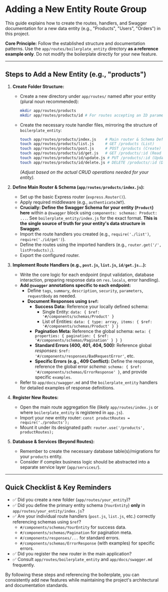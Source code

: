 # Adding a New Entity Route Group

This guide explains how to create the routes, handlers, and Swagger documentation for a new data entity (e.g., "Products", "Users", "Orders") in this project.

**Core Principle:** Follow the established structure and documentation patterns. Use the `app/routes/boilerplate_entity` directory **as a reference example only**. Do not modify the boilerplate directly for your new feature.

---

## Steps to Add a New Entity (e.g., "products")

1.  **Create Folder Structure:**
    *   Create a new directory under `app/routes/` named after your entity (plural noun recommended):
        ```bash
        mkdir app/routes/products
        mkdir app/routes/products/id # For routes accepting an ID parameter
        ```
    *   Create the necessary route handler files, mirroring the structure of `boilerplate_entity`:
        ```bash
        touch app/routes/products/index.js    # Main router & Schema Definition
        touch app/routes/products/list.js     # GET /products (List)
        touch app/routes/products/post.js     # POST /products (Create)
        touch app/routes/products/id/get.js   # GET /products/:id (Read one)
        touch app/routes/products/id/update.js # PUT /products/:id (Update one)
        touch app/routes/products/id/delete.js # DELETE /products/:id (Delete one)
        ```
        *(Adjust based on the actual CRUD operations needed for your entity).*

2.  **Define Main Router & Schema (`app/routes/products/index.js`):**
    *   Set up the basic Express router (`express.Router()`).
    *   Apply required middleware (e.g., `authenticateJWT`).
    *   **Crucially: Define the Swagger Schema for your entity (`Product`) here** within a `@swagger` block using `components: schemas: Product: ...`. See `boilerplate_entity/index.js` for the exact format. **This is the single source of truth for your entity's data structure in Swagger.**
    *   Import the route handlers you created (e.g., `require('./list')`, `require('./id/get')`).
    *   Define the routes using the imported handlers (e.g., `router.get('/', listProducts);`).
    *   Export the configured router.

3.  **Implement Route Handlers (e.g., `post.js`, `list.js`, `id/get.js`...):**
    *   Write the core logic for each endpoint (input validation, database interaction, preparing response data on `res.locals`, error handling).
    *   **Add `@swagger` annotations specific to each endpoint:**
        *   Define `tags`, `summary`, `description`, `security`, `parameters`, `requestBody` as needed.
        *   **Document Responses using `$ref`:**
            *   **Success Data:** Reference your locally defined schema:
                *   Single Entity: `data: { $ref: '#/components/schemas/Product' }`
                *   List of Entities: `data: { type: array, items: { $ref: '#/components/schemas/Product' } }`
            *   **Pagination Meta:** Reference the global schema: `meta: { properties: { pagination: { $ref: '#/components/schemas/Pagination' } } }`
            *   **Standard Errors (400, 401, 404, 500):** Reference global *responses*: `$ref: '#/components/responses/BadRequestError'`, etc.
            *   **Specific Errors (e.g., 409 Conflict):** Define the response, reference the global error *schema*: `schema: { $ref: '#/components/schemas/ErrorResponse' }`, and provide specific `examples`.
    *   Refer to `app/docs/swagger.md` and the `boilerplate_entity` handlers for detailed examples of response definitions.

4.  **Register New Routes:**
    *   Open the main route aggregation file (likely `app/routes/index.js` or where `boilerplate_entity` is registered in `app.js`).
    *   Import your new entity router: `const productRoutes = require('./products');`
    *   Mount it under its designated path: `router.use('/products', productRoutes);`

5.  **Database & Services (Beyond Routes):**
    *   Remember to create the necessary database table(s)/migrations for your `products` entity.
    *   Consider if complex business logic should be abstracted into a separate service layer (`app/services/`).

---

## Quick Checklist & Key Reminders

*   ✅ Did you create a new folder (`app/routes/your_entity`)?
*   ✅ Did you define the primary entity schema (`YourEntity`) **only** in `app/routes/your_entity/index.js`?
*   ✅ Are your individual route handlers (`post.js`, `list.js`, etc.) correctly referencing schemas using `$ref`?
    *   `#/components/schemas/YourEntity` for success data.
    *   `#/components/schemas/Pagination` for pagination meta.
    *   `#/components/responses/...` for standard errors.
    *   `#/components/schemas/ErrorResponse` (with examples) for specific errors.
*   ✅ Did you register the new router in the main application?
*   ✅ Consult `app/routes/boilerplate_entity` and `app/docs/swagger.md` frequently.

By following these steps and referencing the boilerplate, you can consistently add new features while maintaining the project's architectural and documentation standards.
```